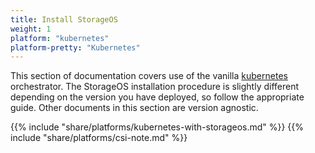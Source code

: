 ```yaml
---
title: Install StorageOS
weight: 1
platform: "kubernetes"
platform-pretty: "Kubernetes"
---
```


This section of documentation covers use of the vanilla
[kubernetes](https://kubernetes.io/) orchestrator. The StorageOS installation
procedure is slightly different depending on the version you have deployed, so
follow the appropriate guide. Other documents in this section are version
agnostic.

{{% include "share/platforms/kubernetes-with-storageos.md" %}}
{{% include "share/platforms/csi-note.md" %}}
